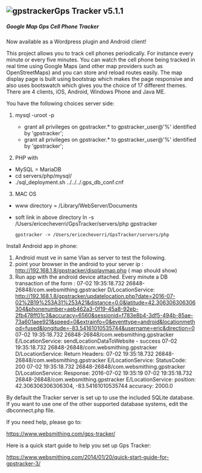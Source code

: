 ![gpstracker](https://raw.githubusercontent.com/nickfox/GpsTracker/master/gpstracker_small.png)Gps Tracker v5.1.1
-------------

##### Google Map Gps Cell Phone Tracker

Now available as a Wordpress plugin and Android client!

This project allows you to track cell phones periodically. For instance every minute or every five minutes. You can watch the cell phone being tracked in real time using Google Maps (and other map providers such as OpenStreetMaps) and you can store and reload routes easily. The map display page is built using bootstrap which makes the page responsive and also uses bootswatch which gives you the choice of 17 different themes. There are 4 clients, iOS, Android, Windows Phone and Java ME. 

You have the following choices server side:

1.  mysql -uroot -p
	* grant all privileges on gpstracker.* to gpstracker_user@'%' identified by 'gpstracker';
	* grant all privileges on gpstracker.* to gpstracker_user@'%' identified by 'gpstracker';

2.  PHP with 
  * MySQL = MariaDB
  * cd servers/php/mysql/
  * ./sql_deployment.sh ../../../.gps_db_conf.cnf

3.  MAC OS
  * www directory = /Library/WebServer/Documents 
  * soft link in above directory 
  		ln -s /Users/ericecheverri/GpsTracker/servers/php gpstracker

		gpstracker -> /Users/ericecheverri/GpsTracker/servers/php
 

Install Android app in phone:
1. Android must ve in same Vlan as server to test the following.
1. point your browser in the android to your server ip :
   http://192.168.1.8/gpstracker/displaymap.php ( map should show)
2. Run app with the android device attached. Every minute a DB transaction of the form :
		07-02 19:35:18.732 26848-26848/com.websmithing.gpstracker D/LocationService: http://192.168.1.8/gpstracker/updatelocation.php?date=2016-07-02%2B19%253A31%253A21&distance=0.0&latitude=42.306306306306304&phonenumber=aeb462a3-0f19-45a8-92eb-2fb478ff01c3&accuracy=6560&sessionid=f783e8b4-3df5-494b-85ae-73a601aee921&speed=0&extrainfo=0&eventtype=android&locationmethod=fused&longitude=-83.54161010535744&username=eric&direction=0
		07-02 19:35:18.732 26848-26848/com.websmithing.gpstracker E/LocationService: sendLocationDataToWebsite - success
		07-02 19:35:18.732 26848-26848/com.websmithing.gpstracker D/LocationService: Return Headers:
		07-02 19:35:18.732 26848-26848/com.websmithing.gpstracker E/LocationService: StatusCode: 200
		07-02 19:35:18.732 26848-26848/com.websmithing.gpstracker D/LocationService: Response: 2016-07-02 19:35:19
		07-02 19:35:18.732 26848-26848/com.websmithing.gpstracker E/LocationService: position: 42.306306306306304, -83.54161010535744 accuracy: 2000.0


By default the Tracker server is set up to use the included SQLite database.  If you want to use one of the other supported database systems, edit the dbconnect.php file. 

If you need help, please go to:

https://www.websmithing.com/gps-tracker/

Here is a quick start guide to help you set up Gps Tracker:

https://www.websmithing.com/2014/01/20/quick-start-guide-for-gpstracker-3/

